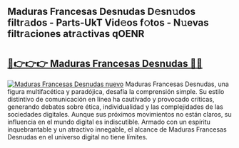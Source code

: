 ## Maduras Francesas Desnudas D𝚎sn𝚞dos filtr𝚊dos - Parts-UkT Vid𝚎os f𝚘tos - N𝚞evas filtr𝚊ciones atr𝚊ctivas qOENR

# <h2><a href="http://mbapyb.tromn.icu/?c=Maduras+Francesas+Desnudas">🔗👉👉👉 Maduras Francesas Desnudas 🔗🔗</a></h2>

[![Maduras Francesas Desnudas nuevo](https://i.imgur.com/pEAQMta.gif)](http://mbapyb.tromn.icu/?c=Maduras+Francesas+Desnudas)
Maduras Francesas Desnudas, una figura multifacética y paradójica, desafía la comprensión simple. Su estilo distintivo de comunicación en línea ha cautivado y provocado críticas, generando debates sobre ética, individualidad y las complejidades de las sociedades digitales. Aunque sus próximos movimientos no están claros, su influencia en el mundo digital es indiscutible. Armado con un espíritu inquebrantable y un atractivo innegable, el alcance de Maduras Francesas Desnudas en el universo digital no tiene límites.
